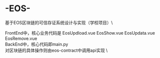 # -EOS-
基于EOS区块链的可信存证系统设计与实现（学校项目）\

FrontEnd中，核心业务代码是 EosUpdload.vue EosShow.vue EosUpdata.vue EosRemove.vue \
BackEnd中，核心代码即main.py \
对区块链的具体操作则由eos-contract中调用api实现 \


